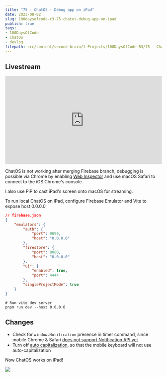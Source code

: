 ```yaml
---
title: "75 - ChatOS - Debug app on iPad"
date: 2023-08-02
slug: 100daysofcode-r3-75-chatos-debug-app-on-ipad
publish: true
tags:
- 100DaysOfCode 
- ChatOS 
- devlog
filepath: src/content/second-brain/1-Projects/100DaysOfCode-R3/75 - ChatOS - Debug app on iPad.md
---
```


## Livestream

<iframe width="100%" style="aspect-ratio: 16 / 9;" src="https://www.youtube.com/embed/cR1ONcMaHIY" title="YouTube video player" frameborder="0" allow="accelerometer; autoplay; clipboard-write; encrypted-media; gyroscope; picture-in-picture; web-share" allowfullscreen></iframe>

ChatOS is not working after merging Firebase branch, debugging is possible via Chrome by enabling [Web Inspector](https://developer.chrome.com/blog/debugging-chrome-on-ios) and use macOS Safari to connect to the iOS Chrome's console.

I also use PiP to cast iPad's screen onto macOS for streaming.

To run local ChatOS on iPad, configure Firebase Emulator and Vite to expose host 0.0.0.0

```json
// firebase.json
{
	"emulators": {
		"auth": {
			"port": 9099,
			"host": "0.0.0.0"
		},
		"firestore": {
			"port": 8080,
			"host": "0.0.0.0"
		},
		"ui": {
			"enabled": true,
			"port": 4444
		},
		"singleProjectMode": true
	}
}
```

```shell
# Run vite dev server
pnpm run dev --host 0.0.0.0
```

## Changes

* Check for `window.Notification` presence in timer command, since mobile Chrome & Safari [does not support Notification API yet](https://developer.mozilla.org/en-US/docs/Web/API/notification)
* Turn off [auto capitalization](https://developer.mozilla.org/en-US/docs/Web/HTML/Global_attributes/autocapitalize), so that the mobile keyboard will not use auto-capitalization

Now ChatOS works on iPad!

![](1-Projects/100DaysOfCode-R3/attachments/IMG_27B9BA42FD27-1.jpeg)
